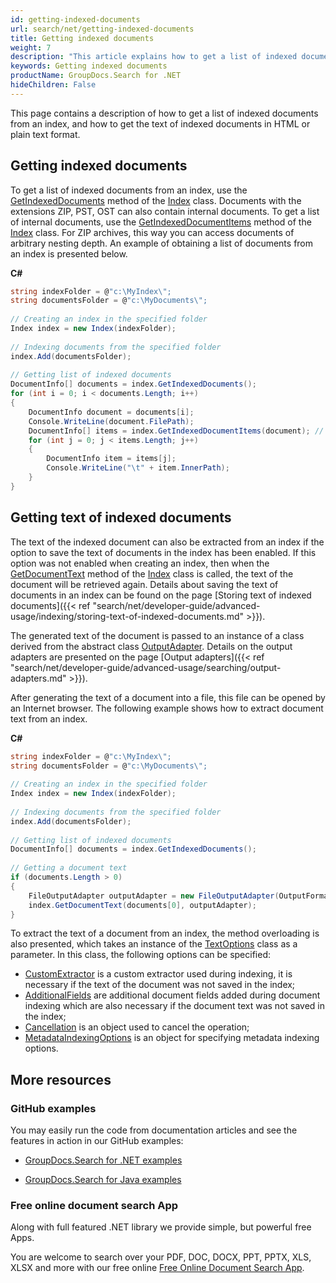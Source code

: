 ```yaml
---
id: getting-indexed-documents
url: search/net/getting-indexed-documents
title: Getting indexed documents
weight: 7
description: "This article explains how to get a list of indexed documents from an index, and how to get the text of indexed documents in HTML or plain text format."
keywords: Getting indexed documents
productName: GroupDocs.Search for .NET
hideChildren: False
---
```

This page contains a description of how to get a list of indexed documents from an index, and how to get the text of indexed documents in HTML or plain text format.

## Getting indexed documents

To get a list of indexed documents from an index, use the [GetIndexedDocuments](https://reference.groupdocs.com/net/search/groupdocs.search/index/methods/getindexeddocuments) method of the [Index](https://reference.groupdocs.com/net/search/groupdocs.search/index) class. Documents with the extensions ZIP, PST, OST can also contain internal documents. To get a list of internal documents, use the [GetIndexedDocumentItems](https://reference.groupdocs.com/net/search/groupdocs.search/index/methods/getindexeddocumentitems) method of the [Index](https://reference.groupdocs.com/net/search/groupdocs.search/index) class. For ZIP archives, this way you can access documents of arbitrary nesting depth. An example of obtaining a list of documents from an index is presented below.

**C#**

```csharp
string indexFolder = @"c:\MyIndex\";
string documentsFolder = @"c:\MyDocuments\";
 
// Creating an index in the specified folder
Index index = new Index(indexFolder);
 
// Indexing documents from the specified folder
index.Add(documentsFolder);
 
// Getting list of indexed documents
DocumentInfo[] documents = index.GetIndexedDocuments();
for (int i = 0; i < documents.Length; i++)
{
    DocumentInfo document = documents[i];
    Console.WriteLine(document.FilePath);
    DocumentInfo[] items = index.GetIndexedDocumentItems(document); // Getting list of document items
    for (int j = 0; j < items.Length; j++)
    {
        DocumentInfo item = items[j];
        Console.WriteLine("\t" + item.InnerPath);
    }
}
```

## Getting text of indexed documents

The text of the indexed document can also be extracted from an index if the option to save the text of documents in the index has been enabled. If this option was not enabled when creating an index, then when the [GetDocumentText](https://reference.groupdocs.com/net/search/groupdocs.search/index/methods/getdocumenttext/index) method of the [Index](https://reference.groupdocs.com/net/search/groupdocs.search/index) class is called, the text of the document will be retrieved again. Details about saving the text of documents in an index can be found on the page [Storing text of indexed documents]({{< ref "search/net/developer-guide/advanced-usage/indexing/storing-text-of-indexed-documents.md" >}}).

The generated text of the document is passed to an instance of a class derived from the abstract class [OutputAdapter](https://reference.groupdocs.com/net/search/groupdocs.search.common/outputadapter). Details on the output adapters are presented on the page [Output adapters]({{< ref "search/net/developer-guide/advanced-usage/searching/output-adapters.md" >}}).

After generating the text of a document into a file, this file can be opened by an Internet browser. The following example shows how to extract document text from an index.

**C#**

```csharp
string indexFolder = @"c:\MyIndex\";
string documentsFolder = @"c:\MyDocuments\";
 
// Creating an index in the specified folder
Index index = new Index(indexFolder);
 
// Indexing documents from the specified folder
index.Add(documentsFolder);
 
// Getting list of indexed documents
DocumentInfo[] documents = index.GetIndexedDocuments();
 
// Getting a document text
if (documents.Length > 0)
{
    FileOutputAdapter outputAdapter = new FileOutputAdapter(OutputFormat.Html, @"C:\Text.html");
    index.GetDocumentText(documents[0], outputAdapter);
}
```

To extract the text of a document from an index, the method overloading is also presented, which takes an instance of the [TextOptions](https://reference.groupdocs.com/net/search/groupdocs.search.options/textoptions) class as a parameter. In this class, the following options can be specified:

*   [CustomExtractor](https://reference.groupdocs.com/net/search/groupdocs.search.options/textoptions/properties/customextractor) is a custom extractor used during indexing, it is necessary if the text of the document was not saved in the index;
*   [AdditionalFields](https://reference.groupdocs.com/net/search/groupdocs.search.options/textoptions/properties/additionalfields) are additional document fields added during document indexing which are also necessary if the document text was not saved in the index;
*   [Cancellation](https://reference.groupdocs.com/net/search/groupdocs.search.options/textoptions/properties/cancellation) is an object used to cancel the operation;
*   [MetadataIndexingOptions](https://reference.groupdocs.com/net/search/groupdocs.search.options/textoptions/properties/metadataindexingoptions) is an object for specifying metadata indexing options.

## More resources

### GitHub examples

You may easily run the code from documentation articles and see the features in action in our GitHub examples:

*   [GroupDocs.Search for .NET examples](https://github.com/groupdocs-search/GroupDocs.Search-for-.NET)
    
*   [GroupDocs.Search for Java examples](https://github.com/groupdocs-search/GroupDocs.Search-for-Java)
    

### Free online document search App

Along with full featured .NET library we provide simple, but powerful free Apps.

You are welcome to search over your PDF, DOC, DOCX, PPT, PPTX, XLS, XLSX and more with our free online [Free Online Document Search App](https://products.groupdocs.app/search).
